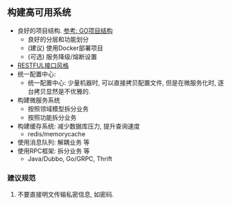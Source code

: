 ## 构建高可用系统

- 良好的项目结构. [参考: GO项目结构](/basics/language/golang/start/temple.md)
    - 良好的分层和功能划分
    - (建议) 使用Docker部署项目
    - (可选) 服务降级/熔断设置
- [RESTFUL接口风格](/application/standard/rest/)
- 统一配置中心:
    - 统一配置中心: 少量机器时, 可以直接拷贝配置文件, 但是在微服务化时, 逐台拷贝显然是不优雅的.
- 构建微服务系统
    - 按照领域模型拆分业务
    - 按照功能拆分业务
- 构建缓存系统: 减少数据库压力, 提升查询速度
    - redis/memorycache
- 使用消息队列: 解耦业务 等
- 使用RPC框架: 拆分业务 等
    - Java/Dubbo, Go/GRPC, Thrift

### 建议规范
1. 不要直接明文传输私密信息, 如密码.

